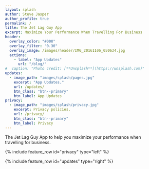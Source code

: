```yaml
---
layout: splash
author: Steve Jasper
author_profile: true
permalink: /
title: The Jet Lag Guy App
excerpt: Maximize Your Performance When Travelling For Business
header:
  overlay_color: "#000"
  overlay_filter: "0.30"
  overlay_image: /images/header/IMG_20161106_050634.jpg
  actions:
    - label: "App Updates"
      url: "/blog/"
#  caption: "Photo credit: [**Unsplash**](https://unsplash.com)"
updates:
  - image_path: "images/splash/pages.jpg"
    excerpt: "App Updates."
    url: /updates/
    btn_class: "btn--primary"
    btn_label: App Updates
privacy:
  - image_path: "images/splash/privacy.jpg"
    excerpt: Privacy policies.
    url: /privacy/
    btn_class: "btn--primary"
    btn_label: Privacy
---
```


<!-- TODO: Paragraph or two about the app, and links to it in the app stores -->

The Jet Lag Guy App to help you maximize your performance when travelling for business.

{% include feature_row id="privacy" type="left" %}

{% include feature_row id="updates" type="right" %}
